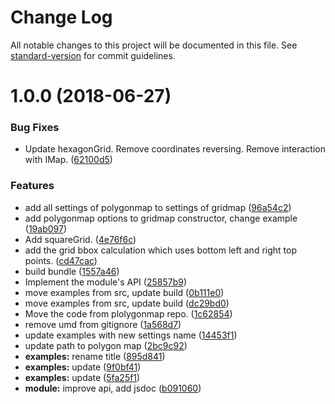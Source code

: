 # Change Log

All notable changes to this project will be documented in this file. See [standard-version](https://github.com/conventional-changelog/standard-version) for commit guidelines.

<a name="1.0.0"></a>
# 1.0.0 (2018-06-27)


### Bug Fixes

* Update hexagonGrid. Remove coordinates reversing. Remove interaction with IMap. ([62100d5](https://github.com/yandex-shri-fx-team/ymaps-gridmap/commit/62100d5))


### Features

* add all settings of polygonmap to settings of gridmap ([96a54c2](https://github.com/yandex-shri-fx-team/ymaps-gridmap/commit/96a54c2))
* add polygonmap options to gridmap constructor, change example ([19ab097](https://github.com/yandex-shri-fx-team/ymaps-gridmap/commit/19ab097))
* Add squareGrid. ([4e76f6c](https://github.com/yandex-shri-fx-team/ymaps-gridmap/commit/4e76f6c))
* add the grid bbox calculation which uses bottom left and right top points. ([cd47cac](https://github.com/yandex-shri-fx-team/ymaps-gridmap/commit/cd47cac))
* build bundle ([1557a46](https://github.com/yandex-shri-fx-team/ymaps-gridmap/commit/1557a46))
* Implement the module's API ([25857b9](https://github.com/yandex-shri-fx-team/ymaps-gridmap/commit/25857b9))
* move examples from src, update build ([0b111e0](https://github.com/yandex-shri-fx-team/ymaps-gridmap/commit/0b111e0))
* move examples from src, update build ([dc29bd0](https://github.com/yandex-shri-fx-team/ymaps-gridmap/commit/dc29bd0))
* Move the code from plolygonmap repo. ([1c62854](https://github.com/yandex-shri-fx-team/ymaps-gridmap/commit/1c62854))
* remove umd from gitignore ([1a568d7](https://github.com/yandex-shri-fx-team/ymaps-gridmap/commit/1a568d7))
* update examples with new settings name ([14453f1](https://github.com/yandex-shri-fx-team/ymaps-gridmap/commit/14453f1))
* update path to polygon map ([2bc9c92](https://github.com/yandex-shri-fx-team/ymaps-gridmap/commit/2bc9c92))
* **examples:** rename title ([895d841](https://github.com/yandex-shri-fx-team/ymaps-gridmap/commit/895d841))
* **examples:** update ([9f0bf41](https://github.com/yandex-shri-fx-team/ymaps-gridmap/commit/9f0bf41))
* **examples:** update ([5fa25f1](https://github.com/yandex-shri-fx-team/ymaps-gridmap/commit/5fa25f1))
* **module:** improve api, add jsdoc ([b091060](https://github.com/yandex-shri-fx-team/ymaps-gridmap/commit/b091060))
